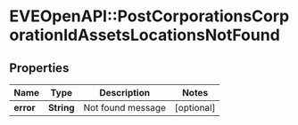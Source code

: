 # EVEOpenAPI::PostCorporationsCorporationIdAssetsLocationsNotFound

## Properties
Name | Type | Description | Notes
------------ | ------------- | ------------- | -------------
**error** | **String** | Not found message | [optional] 


